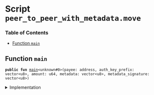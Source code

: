 
<a name="SCRIPT"></a>

# Script `peer_to_peer_with_metadata.move`

### Table of Contents

-  [Function `main`](#SCRIPT_main)



<a name="SCRIPT_main"></a>

## Function `main`



<pre><code><b>public</b> <b>fun</b> <a href="#SCRIPT_main">main</a>&lt;unknown#0&gt;(payee: address, auth_key_prefix: vector&lt;u8&gt;, amount: u64, metadata: vector&lt;u8&gt;, metadata_signature: vector&lt;u8&gt;)
</code></pre>



<details>
<summary>Implementation</summary>


<pre><code><b>fun</b> <a href="#SCRIPT_main">main</a>&lt;Token&gt;(
    payee: address,
    auth_key_prefix: vector&lt;u8&gt;,
    amount: u64,
    metadata: vector&lt;u8&gt;,
    metadata_signature: vector&lt;u8&gt;
) {
  <b>if</b> (!<a href="../../modules/doc/libra_account.md#0x0_LibraAccount_exists">LibraAccount::exists</a>(payee)) {
      <a href="../../modules/doc/libra_account.md#0x0_LibraAccount_create_testnet_account">LibraAccount::create_testnet_account</a>&lt;Token&gt;(payee, auth_key_prefix);
  };
  <a href="../../modules/doc/libra_account.md#0x0_LibraAccount_pay_from_sender_with_metadata">LibraAccount::pay_from_sender_with_metadata</a>&lt;Token&gt;(payee, amount, metadata, metadata_signature)
}
</code></pre>



</details>

